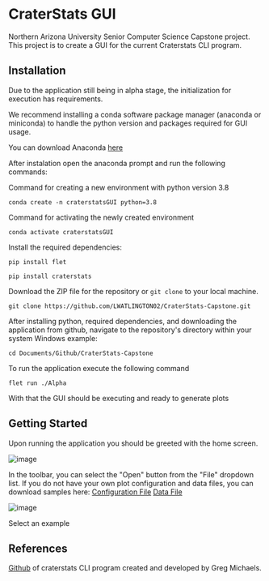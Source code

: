 # CraterStats GUI

Northern Arizona University Senior Computer Science Capstone project.  
This project is to create a GUI for the current Craterstats CLI program.

## Installation

Due to the application still being in alpha stage, the initialization for execution has requirements.

We recommend installing a conda software package manager (anaconda or miniconda) to handle the python version and packages required for GUI usage.

You can download Anaconda [here](https://www.anaconda.com/download/success)

After instalation open the anaconda prompt and run the following commands:

Command for creating a new environment with python version 3.8
```
conda create -n craterstatsGUI python=3.8
```

Command for activating the newly created environment
```
conda activate craterstatsGUI
```

Install the required dependencies:

```
pip install flet
```
```
pip install craterstats
```

Download the ZIP file for the repository or `git clone` to your local machine.
```
git clone https://github.com/LWATLINGTON02/CraterStats-Capstone.git
```

After installing python, required dependencies, and downloading the application from github, navigate to the repository's directory within your system
Windows example:
```
cd Documents/Github/CraterStats-Capstone
```

To run the application execute the following command
```
flet run ./Alpha
```
With that the GUI should be executing and ready to generate plots

## Getting Started
Upon running the application you should be greeted with the home screen.

![image](https://github.com/user-attachments/assets/4ed48b5e-8ec8-4966-8f36-f16c8f153ff7)

In the toolbar, you can select the "Open" button from the "File" dropdown list. If you do not have your own plot configuration and data files, you can download samples here:
<a id="raw-url" href="https://raw.githubusercontent.com/LWATLINGTON02/CraterStats-Capstone/refs/heads/main/Alpha/craterstats_config_files/checker.plt" download>Configuration File</a>
<a id="raw-url" href="https://raw.githubusercontent.com/LWATLINGTON02/CraterStats-Capstone/refs/heads/main/Alpha/sample/sample.scc" download>Data File</a>

![image](https://github.com/user-attachments/assets/f7a10ca5-b683-4984-8cfd-8e31173a2881)

Select an example 

## References

[Github](https://github.com/ggmichael/craterstats) of craterstats CLI program created and developed by Greg Michaels.
